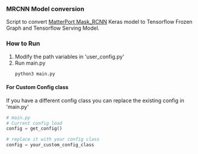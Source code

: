 ### MRCNN Model conversion
Script to convert [MatterPort Mask_RCNN](https://github.com/matterport/Mask_RCNN) Keras model to Tensorflow Frozen Graph and Tensorflow Serving Model.


### How to Run
1. Modify the path variables in 'user_config.py'
2. Run main.py
    ```bash
    python3 main.py
    ```
    
#### For Custom Config class
If you have a different config class you can replace the existing config in 'main.py'
```python
# main.py
# Current config load
config = get_config()

# replace it with your config class
config = your_custom_config_class

```
